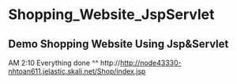 # Shopping_Website_JspServlet
Demo Shopping Website Using Jsp&Servlet
------------------------------------------------
AM 2:10 Everything done ^^
http://http://node43330-nhtoan611.jelastic.skali.net/Shop/index.jsp